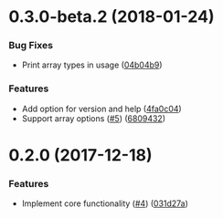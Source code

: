 <a name="0.3.0-beta.2"></a>
# 0.3.0-beta.2 (2018-01-24)


### Bug Fixes

* Print array types in usage ([04b04b9](https://github.com/ls-age/expose/commits/04b04b9))


### Features

* Add option for version and help ([4fa0c04](https://github.com/ls-age/expose/commits/4fa0c04))
* Support array options ([#5](https://github.com/ls-age/expose/issues/5)) ([6809432](https://github.com/ls-age/expose/commits/6809432))




<a name="0.2.0"></a>
# 0.2.0 (2017-12-18)


### Features

* Implement core functionality ([#4](https://github.com/ls-age/expose/issues/4)) ([031d27a](https://github.com/ls-age/expose/commits/031d27a))



